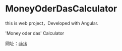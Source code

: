 # MoneyOderDasCalculator

this is web project，Developed with Angular.

'Money oder das' Calculator

网址：[cick](https://wumortal.github.io/MoneyOderDasCalculator/)